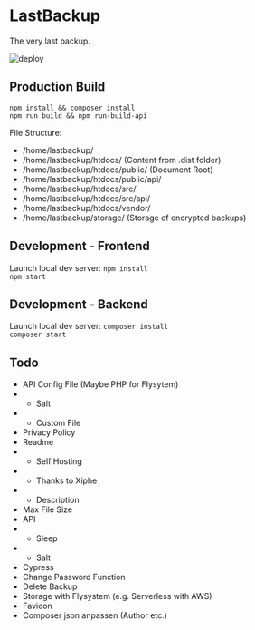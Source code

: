 # LastBackup
The very last backup.

![deploy](https://github.com/DevertNet/LastBackup/workflows/deploy/badge.svg)

## Production Build
`npm install && composer install`  
`npm run build && npm run-build-api`  

File Structure:
- /home/lastbackup/
- /home/lastbackup/htdocs/ (Content from .dist folder)
- /home/lastbackup/htdocs/public/ (Document Root)
- /home/lastbackup/htdocs/public/api/
- /home/lastbackup/htdocs/src/
- /home/lastbackup/htdocs/src/api/
- /home/lastbackup/htdocs/vendor/
- /home/lastbackup/storage/ (Storage of encrypted backups)

## Development - Frontend
Launch local dev server:
`npm install`   
`npm start`

## Development - Backend
Launch local dev server:
`composer install`   
`composer start`   

## Todo
- API Config File (Maybe PHP for Flysytem)
- - Salt
- - Custom File
- Privacy Policy
- Readme
- - Self Hosting
- - Thanks to Xiphe
- - Description
- Max File Size
- API
- - Sleep
- - Salt
- Cypress
- Change Password Function
- Delete Backup
- Storage with Flysystem (e.g. Serverless with AWS)
- Favicon
- Composer json anpassen (Author etc.)

